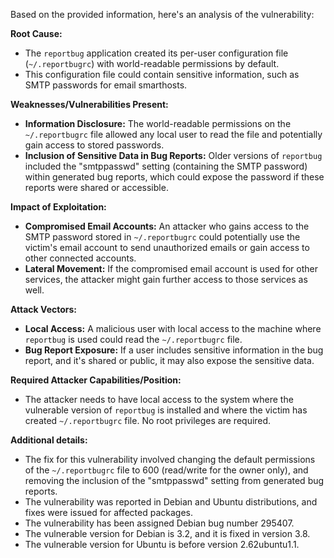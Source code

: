Based on the provided information, here's an analysis of the vulnerability:

**Root Cause:**

*   The `reportbug` application created its per-user configuration file (`~/.reportbugrc`) with world-readable permissions by default.
*   This configuration file could contain sensitive information, such as SMTP passwords for email smarthosts.

**Weaknesses/Vulnerabilities Present:**

*   **Information Disclosure:** The world-readable permissions on the `~/.reportbugrc` file allowed any local user to read the file and potentially gain access to stored passwords.
*   **Inclusion of Sensitive Data in Bug Reports:** Older versions of `reportbug` included the "smtppasswd" setting (containing the SMTP password) within generated bug reports, which could expose the password if these reports were shared or accessible.

**Impact of Exploitation:**

*   **Compromised Email Accounts:** An attacker who gains access to the SMTP password stored in `~/.reportbugrc` could potentially use the victim's email account to send unauthorized emails or gain access to other connected accounts.
*   **Lateral Movement:** If the compromised email account is used for other services, the attacker might gain further access to those services as well.

**Attack Vectors:**

*   **Local Access:** A malicious user with local access to the machine where `reportbug` is used could read the `~/.reportbugrc` file.
*   **Bug Report Exposure:** If a user includes sensitive information in the bug report, and it's shared or public, it may also expose the sensitive data.

**Required Attacker Capabilities/Position:**

*   The attacker needs to have local access to the system where the vulnerable version of `reportbug` is installed and where the victim has created `~/.reportbugrc` file. No root privileges are required.

**Additional details:**

*   The fix for this vulnerability involved changing the default permissions of the `~/.reportbugrc` file to 600 (read/write for the owner only), and removing the inclusion of the "smtppasswd" setting from generated bug reports.
*   The vulnerability was reported in Debian and Ubuntu distributions, and fixes were issued for affected packages.
*   The vulnerability has been assigned Debian bug number 295407.
*   The vulnerable version for Debian is 3.2, and it is fixed in version 3.8.
*   The vulnerable version for Ubuntu is before version 2.62ubuntu1.1.